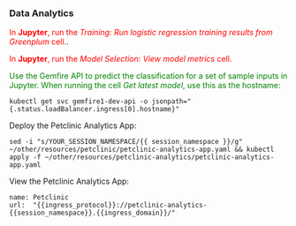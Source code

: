 ### Data Analytics

<font color="red">In **Jupyter**, run the *Training: Run logistic regression training results from Greenplum* cell.</font>.

<font color="red">In **Jupyter**, run the *Model Selection: View model metrics* cell.</font>

<font color="green">Use the Gemfire API to predict the classification for a set of sample inputs in Jupyter. When running the cell *Get latest model*, use this as the hostname:</font>
```execute
kubectl get svc gemfire1-dev-api -o jsonpath="{.status.loadBalancer.ingress[0].hostname}"
```

Deploy the Petclinic Analytics App:
```execute
sed -i "s/YOUR_SESSION_NAMESPACE/{{ session_namespace }}/g" ~/other/resources/petclinic/petclinic-analytics-app.yaml && kubectl apply -f ~/other/resources/petclinic-analytics/petclinic-analytics-app.yaml
```

View the Petclinic Analytics App:
```dashboard:reload-dashboard
name: Petclinic
url:  "{{ingress_protocol}}://petclinic-analytics-{{session_namespace}}.{{ingress_domain}}/"
```